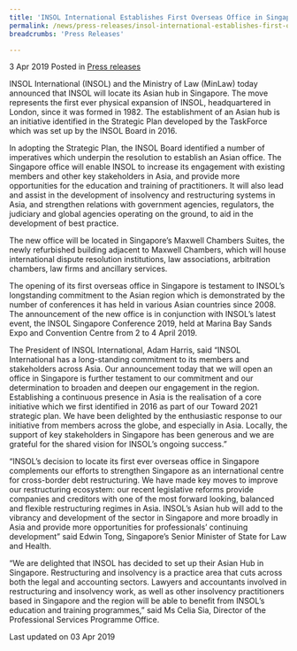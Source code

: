 ```yaml
---
title: 'INSOL International Establishes First Overseas Office in Singapore'
permalink: /news/press-releases/insol-international-establishes-first-overseas-office-in-singapo/
breadcrumbs: 'Press Releases'

---
```



3 Apr 2019 Posted in [Press releases](/news/press-releases)

INSOL International (INSOL) and the Ministry of Law (MinLaw) today announced that INSOL will locate its Asian hub in Singapore. The move represents the first ever physical expansion of INSOL, headquartered in London, since it was formed in 1982. The establishment of an Asian hub is an initiative identified in the Strategic Plan developed by the TaskForce which was set up by the INSOL Board in 2016.

 

In adopting the Strategic Plan, the INSOL Board identified a number of imperatives which underpin the resolution to establish an Asian office. The Singapore office will enable INSOL to increase its engagement with existing members and other key stakeholders in Asia, and provide more opportunities for the education and training of practitioners. It will also lead and assist in the development of insolvency and restructuring systems in Asia, and strengthen relations with government agencies, regulators, the judiciary and global agencies operating on the ground, to aid in the development of best practice.

 

The new office will be located in Singapore’s Maxwell Chambers Suites, the newly refurbished building adjacent to Maxwell Chambers, which will house international dispute resolution institutions, law associations, arbitration chambers, law firms and ancillary services. 

 

The opening of its first overseas office in Singapore is testament to INSOL’s longstanding commitment to the Asian region which is demonstrated by the number of conferences it has held in various Asian countries since 2008. The announcement of the new office is in conjunction with INSOL’s latest event, the INSOL Singapore Conference 2019, held at Marina Bay Sands Expo and Convention Centre from 2 to 4 April 2019.

 

The President of INSOL International, Adam Harris, said “INSOL International has a long-standing commitment to its members and stakeholders across Asia. Our announcement today that we will open an office in Singapore is further testament to our commitment and our determination to broaden and deepen our engagement in the region. Establishing a continuous presence in Asia is the realisation of a core initiative which we first identified in 2016 as part of our Toward 2021 strategic plan. We have been delighted by the enthusiastic response to our initiative from members across the globe, and especially in Asia. Locally, the support of key stakeholders in Singapore has been generous and we are grateful for the shared vision for INSOL’s ongoing success.”

 

“INSOL’s decision to locate its first ever overseas office in Singapore complements our efforts to strengthen Singapore as an international centre for cross-border debt restructuring. We have made key moves to improve our restructuring ecosystem: our recent legislative reforms provide companies and creditors with one of the most forward looking, balanced and flexible restructuring regimes in Asia. INSOL’s Asian hub will add to the vibrancy and development of the sector in Singapore and more broadly in Asia and provide more opportunities for professionals’ continuing development” said Edwin Tong, Singapore’s Senior Minister of State for Law and Health.

 

“We are delighted that INSOL has decided to set up their Asian Hub in Singapore. Restructuring and insolvency is a practice area that cuts across both the legal and accounting sectors. Lawyers and accountants involved in restructuring and insolvency work, as well as other insolvency practitioners based in Singapore and the region will be able to benefit from INSOL’s education and training programmes,” said Ms Celia Sia, Director of the Professional Services Programme Office.


<p class="right-side-updated">Last updated on 03 Apr 2019</p>

